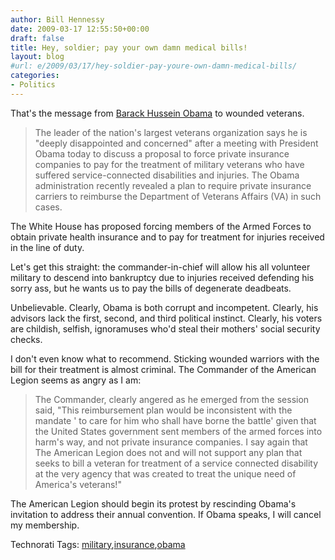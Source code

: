 ```yaml
---
author: Bill Hennessy
date: 2009-03-17 12:55:50+00:00
draft: false
title: Hey, soldier; pay your own damn medical bills!
layout: blog
#url: e/2009/03/17/hey-soldier-pay-youre-own-damn-medical-bills/
categories:
- Politics
---
```


That's the message from [Barack Hussein Obama](https://news.yahoo.com/s/usnw/20090316/pl_usnw/the_american_legion_strongly_opposed_to_president_s_plan_to_charge_wounded_heroes_for_treatment) to wounded veterans.




> The leader of the nation's largest veterans organization says he is "deeply disappointed and concerned" after a meeting with President Obama today to discuss a proposal to force private insurance companies to pay for the treatment of military veterans who have suffered service-connected disabilities and injuries. The Obama administration recently revealed a plan to require private insurance carriers to reimburse the Department of Veterans Affairs (VA) in such cases.
> 
> 





The White House has proposed forcing members of the Armed Forces to obtain private health insurance and to pay for treatment for injuries received in the line of duty.




Let's get this straight: the commander-in-chief will allow his all volunteer military to descend into bankruptcy due to injuries received defending his sorry ass, but he wants us to pay the bills of degenerate deadbeats.




Unbelievable. Clearly, Obama is both corrupt and incompetent. Clearly, his advisors lack the first, second, and third political instinct. Clearly, his voters are childish, selfish, ignoramuses who'd steal their mothers' social security checks.




I don't even know what to recommend. Sticking wounded warriors with the bill for their treatment is almost criminal. The Commander of the American Legion seems as angry as I am:




> The Commander, clearly angered as he emerged from the session said, "This reimbursement plan would be inconsistent with the mandate ' to care for him who shall have borne the battle' given that the United States government sent members of the armed forces into harm's way, and not private insurance companies. I say again that The American Legion does not and will not support any plan that seeks to bill a veteran for treatment of a service connected disability at the very agency that was created to treat the unique need of America's veterans!"
> 
> 





The American Legion should begin its protest by rescinding Obama's invitation to address their annual convention. If Obama speaks, I will cancel my membership. 




Technorati Tags: [military](https://technorati.com/tags/military),[insurance](https://technorati.com/tags/insurance),[obama](https://technorati.com/tags/obama)



